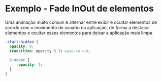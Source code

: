 # Exemplo - Fade InOut de elementos

Uma animação muito comum é alternar entre exibir e ocultar elementos de acordo com o movimento do usuário na aplicação, de forma a destacar elementos e ocultar esses elementos para deixar a aplicação mais limpa.

```scss
.start-hidden {
  opacity: 0;
  transition: opacity 0.3s ease-in-out;
  
  &:hover {
	  opacity: 1;
  }
}
```

